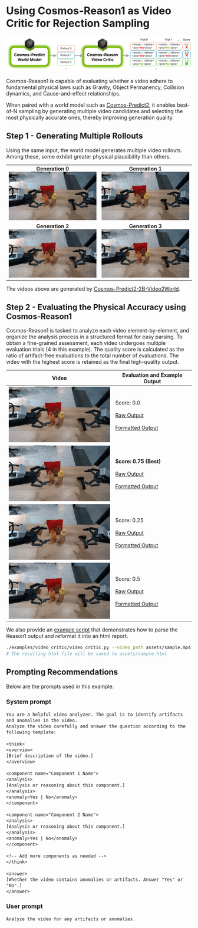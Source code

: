 # Using Cosmos-Reason1 as Video Critic for Rejection Sampling

<p align="center">
  <img src="assets/rejection_sampling_diagram.png" alt="Rejection sampling workflow">
</p>


Cosmos-Reason1 is capable of evaluating whether a video adhere to fundamental physical laws such as Gravity, Object Permanency, Collision dynamics, and Cause-and-effect relationships.

When paired with a world model such as [Cosmos-Predict2](https://github.com/nvidia-cosmos/cosmos-predict2/), it enables best-of-N sampling by generating multiple video candidates and selecting the most physically accurate ones, thereby improving generation quality.


## Step 1 - Generating Multiple Rollouts

Using the same input, the world model generates multiple video rollouts. Among these, some exhibit greater physical plausibility than others.

<table>
  <tr>
    <td align="center">
      <strong>Generation 0</strong><br>
      <img src="assets/generation_0.gif" alt="Generation 0">
    </td>
    <td align="center">
      <strong>Generation 1</strong><br>
      <img src="assets/generation_1.gif" alt="Generation 1">
    </td>
  </tr>
  <tr>
    <td align="center">
      <strong>Generation 2</strong><br>
      <img src="assets/generation_2.gif" alt="Generation 2">
    </td>
    <td align="center">
      <strong>Generation 3</strong><br>
      <img src="assets/generation_3.gif" alt="Generation 3">
    </td>
  </tr>
</table>

 The videos above are generated by [Cosmos-Predict2-2B-Video2World](https://huggingface.co/nvidia/Cosmos-Predict2-2B-Video2World).

## Step 2 - Evaluating the Physical Accuracy using Cosmos-Reason1
Cosmos-Reason1 is tasked to analyze each video element-by-element, and organize the analysis process in a structured format for easy parsing. To obtain a fine-grained assessment, each video undergoes multiple evaluation trials (4 in this example). The quality score is calculated as the ratio of artifact-free evaluations to the total number of evaluations. The video with the highest score is retained as the final high-quality output.

| Video | Evaluation and Example Output |
|-------|-------------------|
| <img src="assets/generation_0.gif" alt="Generation 0" width="300"> | Score: 0.0 <br><br> [Raw Output](assets/generation_0_raw_output.txt) <br><br> [Formatted Output](assets/generation_0_formatted.md) |
| <img src="assets/generation_1.gif" alt="Generation 1" width="300"> | **Score: 0.75 (Best)** <br><br> [Raw Output](assets/generation_1_raw_output.txt) <br><br> [Formatted Output](assets/generation_1_formatted.md) |
| <img src="assets/generation_2.gif" alt="Generation 2" width="300"> | Score: 0.25 <br><br> [Raw Output](assets/generation_2_raw_output.txt) <br><br> [Formatted Output](assets/generation_2_formatted.md) |
| <img src="assets/generation_3.gif" alt="Generation 3" width="300"> | Score: 0.5 <br><br> [Raw Output](assets/generation_3_raw_output.txt) <br><br> [Formatted Output](assets/generation_3_formatted.md) |

We also provide an [example script](video_critic.py) that demonstrates how to parse the Reason1 output and reformat it into an html report.

```bash
./examples/video_critic/video_critic.py --video_path assets/sample.mp4 --num_trials 4
# The resulting html file will be saved to assets/sample.html
```

## Prompting Recommendations

Below are the prompts used in this example.

### System prompt

```
You are a helpful video analyzer. The goal is to identify artifacts and anomalies in the video.
Analyze the video carefully and answer the question according to the following template:

<think>
<overview>
[Brief description of the video.]
</overview>

<component name="Component 1 Name">
<analysis>
[Analysis or reasoning about this component.]
</analysis>
<anomaly>Yes | No</anomaly>
</component>

<component name="Component 2 Name">
<analysis>
[Analysis or reasoning about this component.]
</analysis>
<anomaly>Yes | No</anomaly>
</component>

<!-- Add more components as needed -->
</think>

<answer>
[Whether the video contains anomalies or artifacts. Answer "Yes" or "No".]
</answer>
```

### User prompt
```
Analyze the video for any artifacts or anomalies.
```
